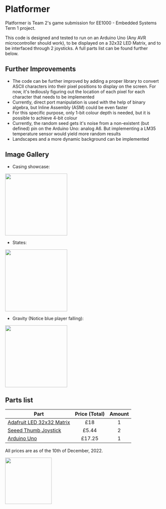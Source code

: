 # Platformer
Platformer is Team 2's game submission for EE1000 - Embedded Systems Term 1 project.

This code is designed and tested to run on an Arduino Uno (Any AVR microcontroller should work), to be displayed on a 32x32 LED Matrix, and to be interfaced through 2 joysticks. A full parts list can be found further below.

## Further Improvements
- The code can be further improved by adding a proper library to convert ASCII characters into their pixel positions to display on the screen. For now, it's tediously figuring out the location of each pixel for each character that needs to be implemented
- Currently, direct port manipulation is used with the help of binary algebra, but Inline Assembly (ASM) could be even faster
- For this specific purpose, only 1-bit colour depth is needed, but it is possible to achieve 4-bit colour
- Currently, the random seed gets it's noise from a non-existent (but defined) pin on the Arduino Uno: analog A6. But implementing a LM35 temperature sensor would yield more random results
- Landscapes and a more dynamic background can be implemented

## Image Gallery
- Casing showcase:
<img src="https://user-images.githubusercontent.com/56694167/206869108-90fdcb13-a651-4462-9a39-df489e1d2204.png" width="200">

- States:
<img src="https://user-images.githubusercontent.com/56694167/206869163-221dfe78-acda-4a38-980b-ed95d6be8e4e.png" width="200">

- Gravity (Notice blue player falling): 
<img src="https://user-images.githubusercontent.com/56694167/206869216-4873c1e5-1b5b-43c0-a2c8-2625f9dbaf60.png" width="200">

## Parts list
| Part          | Price (Total)        | Amount        |
| ------------- |:--------------------:|:-------------:|
| [Adafruit LED 32x32 Matrix](https://shop.pimoroni.com/products/rgb-led-matrix-panel?variant=19321740999) | £18    | 1 |
| [Seeed Thumb Joystick](https://www.rapidonline.com/seeed-101020028-grove-thumb-joystick-3-3-5v-75-0457)  | £5.44  | 2 |
| [Arduino Uno](https://www.rapidonline.com/arduino-uno-a000066-board-r3-73-4440)                          | £17.25 | 1 |

All prices are as of the 10th of December, 2022.

<img src="https://user-images.githubusercontent.com/56694167/206868385-9546e384-f990-4d5d-8816-c6bc763fd15a.png" width="150">
